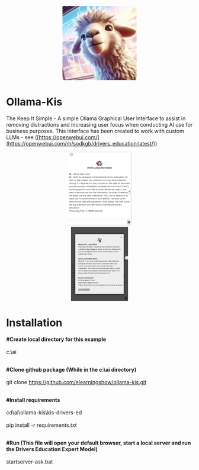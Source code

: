<div align="center">
  <img alt="ollama" height="200px" src="ollama-kis.jpg">
</div>

# Ollama-Kis
The Keep It Simple - A simple Ollama Graphical User Interface to assist in removing distractions and increasing user focus when conducting AI use for business purposes. This interface has been created to work with custom LLMs - see ([https://openwebui.com/](https://openwebui.com/m/sodkgb/drivers_education:latest/))

<div align="center">
  <img alt="ollama" height="200px" src="drivers-ed-screenshot.jpg">
</div>

<div align="center">
  <img alt="ollama" height="200px" src="drivers-ed-screenshot2.jpg">
</div>

<h1>Installation</h1> 

<b>#Create local directory for this example </b><br><br>
c:\ai <br><br>

<b>#Clone github package (While in the c:\ai directory)  </b><br><br>
git clone https://github.com/elearningshow/ollama-kis.git <br><br>

<b>#Install requirements  </b><br><br>
cd\ai\ollama-kis\kis-drivers-ed <br><br>
pip install -r requirements.txt  <br><br>

<b>#Run (This file will open your default browser, start a local server and run the Drivers Education Expert Model)  </b><br><br>
startserver-ask.bat


